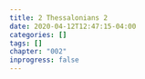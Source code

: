 ```yaml
---
title: 2 Thessalonians 2
date: 2020-04-12T12:47:15-04:00
categories: []
tags: []
chapter: "002"
inprogress: false
---
```



